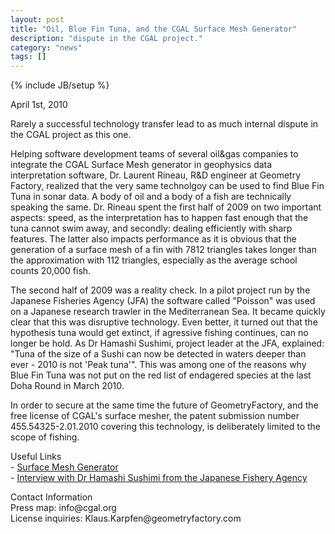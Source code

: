 ```yaml
---
layout: post
title: "Oil, Blue Fin Tuna, and the CGAL Surface Mesh Generator"
description: "dispute in the CGAL project."
category: "news"
tags: []
---
```

{% include JB/setup %}

<p>
April 1st, 2010
</p>

<p>
Rarely a successful technology transfer lead to as much internal
dispute in the CGAL project as this one.
</p>

<p>
Helping software development teams of several oil&gas companies to
integrate the CGAL Surface Mesh generator in geophysics data
interpretation software, Dr. Laurent Rineau, R&D engineer at Geometry
Factory, realized that the very same technolgoy can be used to find
Blue Fin Tuna in sonar data. A body of oil and a body of a fish are
technically speaking the same. Dr. Rineau spent the first half of 2009
on two important aspects: speed, as the interpretation has to happen
fast enough that the tuna cannot swim away, and secondly: dealing
efficiently with sharp features. The latter also impacts performance
as it is obvious that the generation of a surface mesh of a fin with
7812 triangles takes longer than the approximation with 112 triangles,
especially as the average school counts 20,000 fish.
</p>

<p>
The second half of 2009 was a reality check. In a pilot project run by
the Japanese Fisheries Agency (JFA) the software called "Poisson" was
used on a Japanese research trawler in the Mediterranean Sea. It
became quickly clear that this was disruptive technology.  Even better,
it turned out that the hypothesis tuna would get extinct, if agressive
fishing continues, can no longer be hold. As Dr Hamashi Sushimi,
project leader at the JFA, explained: "Tuna of the size of a Sushi can
now be detected in waters deeper than ever - 2010 is not 'Peak tuna'".
This was among one of the reasons why Blue Fin Tuna was not put on the
red list of endagered species at the last Doha Round in March 2010.
</p>

<p>
In order to secure at the same time the future of GeometryFactory, and
the free license of CGAL's surface mesher, the patent submission number
455.54325-2.01.2010 covering this technology, is deliberately limited
to the scope of fishing.
</p>

<p>
Useful Links
<br>
- <a href="http://www.cgal.org/Pkg/SurfaceMesher3">Surface Mesh Generator</a>
<br>
- <a href="http://www.jfa.maff.go.jp/">Interview with Dr Hamashi Sushimi from the Japanese Fishery Agency</a>
</p>

<p>
Contact Information
<br>
Press map: info@cgal.org
<br>
License inquiries: Klaus.Karpfen@geometryfactory.com
</p>
